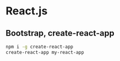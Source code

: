# React.js

<!--ts-->
<!--te-->

## Bootstrap, create-react-app

```bash
npm i -g create-react-app
create-react-app my-react-app
```
